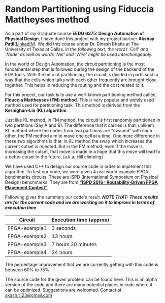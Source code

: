 # Random Partitioning using Fiduccia Mattheyses method

As a part of my Graduate course __EEDG 6375: Design Automation of Physical Design__, I have done this project with my project partner __Akshay Patil__([LinkedIN](https://www.linkedin.com/in/akshayxpatil/)). We did this course under Dr. Dinesh Bhatia at The University of Texas at Dallas.
*In the following text, the words 'Cell' and 'Node' as well as words 'Net' and 'Wire' might be used interchangeably.*

In the world of Design Automation, the circuit partitioning is the most fundamental step that is followed during the design of the backend of the EDA tools. With the help of partitioning, the circuit is divided in parts such a way that the cells which talks with each other frequently are brought close together. This helps in reducing the routing and the cost related to it.

For this project, our task is to use a well-known partitioning method called, __Fiduccia Mattheyses (FM) method__. This is very popular and widely used method used for partitioning task. This method is derived from the __Kernighan–Lin (KL) algorithm__.

Just like KL method, in FM method, the circuit is first randomly partitioned in two partitions (Say A and B). The difference that it carries is that, unlikem KL method where the nodes from two partitions are "swaped" with each other, the FM method aim to move one cell at a time.
One more difference in these two algorithms is that, in KL method the swap which increases the current cutset is rejected. But in the FM method, even if the move is increasing the cutset, that move is made in a hope that this move will lead to a better cutset in the future. (a.k.a. Hill climbing)

We have used C++ to design our source code in order to implement this algorithm. To test our code, we were given 4 real world example FPGA benchmarks circuits. These are ISPD (International Symposium on Physical Design) benchmarks. They are from [__"ISPD 2016 : Routability-Driven FPGA Placement Contest"__](http://www.ispd.cc/contests/16/ispd2016_contest.html)

Following gives the summary our code's result. __*NOTE THAT: These results are for the current code and we are working on it to improve in terms of execution time*__

|Circuit|Execution time (approx)|
|-------------|------------------|
|FPGA-example1|3 seconds|
|FPGA-example2|13 hours|
|FPGA-example3|7 hours 30 minutes|
|FPGA-example4|24 hours|

The percentage improvement that we are currently getting with this code is between 60% to 75%.

The source code for the given problem can be found here. This is an alpha version of the code and there are many potential places in code where it can be optimized. Suggestions are welcomed. Contact at akash.t123@gmail.com
